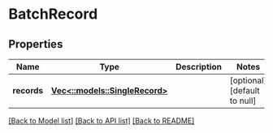 # BatchRecord

## Properties
Name | Type | Description | Notes
------------ | ------------- | ------------- | -------------
**records** | [**Vec<::models::SingleRecord>**](SingleRecord.md) |  | [optional] [default to null]

[[Back to Model list]](../README.md#documentation-for-models) [[Back to API list]](../README.md#documentation-for-api-endpoints) [[Back to README]](../README.md)



